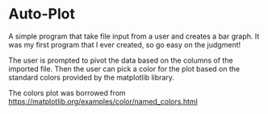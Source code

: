 # Auto-Plot

A simple program that take file input from a user and creates a bar graph. It was my first program that I ever created, so go easy on the judgment!

The user is prompted to pivot the data based on the columns of the imported file. 
Then the user can pick a color for the plot based on the standard colors provided by the matplotlib library.

The colors plot was borrowed from https://matplotlib.org/examples/color/named_colors.html
